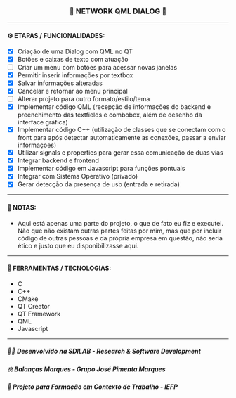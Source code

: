 <h3 align="center"> 
  🚧 NETWORK QML DIALOG 🚧
</h3>

---
#### ⚙️ ETAPAS / FUNCIONALIDADES:

- [x] Criação de uma Dialog com QML no QT
- [x] Botões e caixas de texto com atuação
- [ ] Criar um menu com botões para acessar novas janelas
- [x] Permitir inserir informações por textbox
- [x] Salvar informações alteradas
- [x] Cancelar e retornar ao menu principal
- [ ] Alterar projeto para outro formato/estilo/tema
- [x] Implementar código QML (recepção de informações do backend e preenchimento das textfields e combobox, além de desenho da interface gráfica)
- [x] Implementar código C++ (utilização de classes que se conectam com o front para após detectar automaticamente as conexões, passar a enviar informaçoes)
- [x] Utilizar signals e properties para gerar essa comunicação de duas vias
- [x] Integrar backend e frontend
- [x] Implementar código em Javascript para funções pontuais
- [x] Integrar com Sistema Operativo (privado)
- [x] Gerar detecção da presença de usb (entrada e retirada)

---
#### 📢 NOTAS:

- Aqui está apenas uma parte do projeto, o que de fato eu fiz e executei. Não que não existam outras partes feitas por mim, mas que por incluir código de outras pessoas e da própria empresa em questão, não seria ético e justo que eu disponibilizasse aqui.
  
---
#### 🔧 FERRAMENTAS / TECNOLOGIAS:

- C
- C++
- CMake
- QT Creator
- QT Framework
- QML
- Javascript

---
##### 👨‍💻 Desenvolvido na SDILAB - Research & Software Development 
##### ⚖️ Balanças Marques - Grupo José Pimenta Marques
##### 📖 Projeto para Formação em Contexto de Trabalho - IEFP
